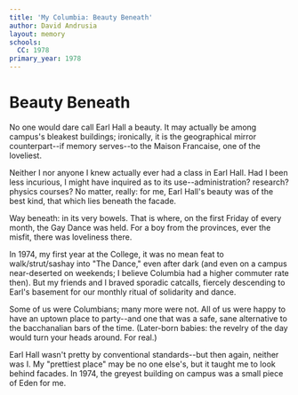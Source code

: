 ```yaml
---
title: 'My Columbia: Beauty Beneath'
author: David Andrusia
layout: memory
schools:
  CC: 1978
primary_year: 1978
---
```

# Beauty Beneath

No one would dare call Earl Hall a beauty.  It may actually be among campus's bleakest buildings; ironically, it is the geographical mirror counterpart--if memory serves--to the Maison Francaise, one of the loveliest.

Neither I nor anyone I knew actually ever had a class in Earl Hall.  Had I been less incurious, I might have inquired as to its use--administration? research? physics courses?  No matter, really:  for me, Earl Hall's beauty was of the best kind, that which lies beneath the facade.

Way beneath:  in its very bowels.  That is where, on the first Friday of every month, the Gay Dance was held.  For a boy from the provinces, ever the misfit, there was loveliness there.

In 1974, my first year at the College, it was no mean feat to walk/strut/sashay into "The Dance," even after dark (and even on a campus near-deserted on weekends; I believe Columbia had a higher commuter rate then).  But my friends and I braved sporadic catcalls, fiercely descending to Earl's basement for our monthly ritual of solidarity and dance.

Some of us were Columbians; many more were not.  All of us were happy to have an uptown place to party--and one that was a safe, sane alternative to the bacchanalian bars of the time.  (Later-born babies:  the revelry of the day would turn your heads around.  For real.)

Earl Hall wasn't pretty by conventional standards--but then again, neither was I. My "prettiest place" may be no one else's, but it taught me to look behind facades. In 1974,  the greyest building on campus was a small piece of Eden for me.
